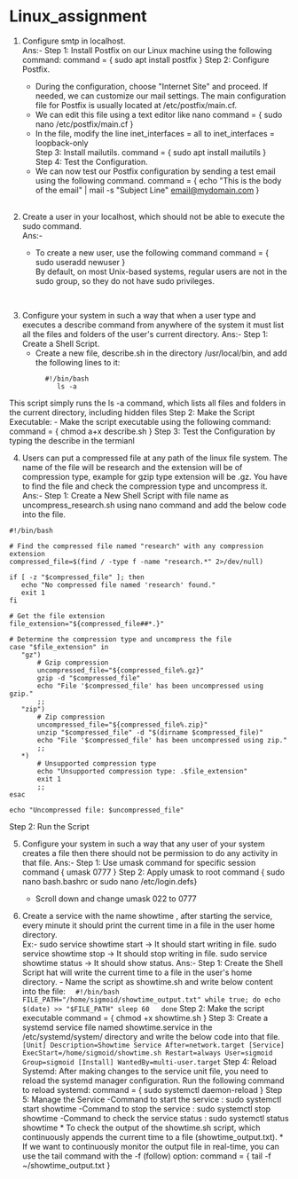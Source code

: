 # Linux_assignment

1)  Configure smtp in localhost.<br>
Ans:-
 Step 1: Install Postfix  on our Linux machine using the following command:
          command = { sudo apt install postfix }
 Step 2: Configure Postfix.
      - During the configuration, choose "Internet Site" and proceed.
        If needed, we can customize our mail settings.
    The main configuration file for Postfix is usually located at /etc/postfix/main.cf.
      - We can edit this file using a text editor like nano 
           command = { sudo nano /etc/postfix/main.cf }
      - In the file, modify the line  inet_interfaces = all to inet_interfaces = loopback-only  
  Step 3: Install mailutils.
           command = { sudo apt install mailutils }      
  Step 4: Test the Configuration.
      - We can now test our Postfix configuration by sending a test email using the following command.
        command = { echo "This is the body of the email" | mail -s "Subject Line" email@mydomain.com }

    <br>    
2)  Create a user in your localhost, which should not be able to execute the sudo command. <br>
Ans:-
      - To create a new user, use the following command
         command = { sudo useradd newuser } <br>
By default, on most Unix-based systems, regular users are not in the sudo group, so they do not have sudo privileges.
<br>

3) Configure your system in such a way that when a user type and executes a describe command from anywhere of the system    it must list all the files and folders of the user's current directory.
Ans:-
 Step 1: Create a Shell Script.
      - Create a new file, describe.sh in the directory /usr/local/bin, and add the following lines to it:
```
         #!/bin/bash
            ls -a
```
   This script simply runs the ls -a command, which lists all files and folders in the current directory,
   including hidden files
 Step 2: Make the Script Executable:
      - Make the script executable using the following command:
         command = { chmod a+x describe.sh }
 Step 3: Test the Configuration by typing the describe in the termianl

4) Users can put a compressed file at any path of the linux file system. The name of the file will be research
   and the      extension will be of compression type, example for gzip type extension will be .gz.
   You have to find the file and check the compression type and uncompress it.
Ans:-
   Step 1: Create a New Shell Script with file name as uncompress_research.sh using nano command and add the below code into the file.
 ```
 #!/bin/bash

# Find the compressed file named "research" with any compression extension
compressed_file=$(find / -type f -name "research.*" 2>/dev/null)

if [ -z "$compressed_file" ]; then
    echo "No compressed file named 'research' found."
    exit 1
fi

# Get the file extension
file_extension="${compressed_file##*.}"

# Determine the compression type and uncompress the file
case "$file_extension" in
    "gz")
        # Gzip compression
        uncompressed_file="${compressed_file%.gz}"
        gzip -d "$compressed_file"
        echo "File '$compressed_file' has been uncompressed using gzip."
        ;;
    "zip")
        # Zip compression
        uncompressed_file="${compressed_file%.zip}"
        unzip "$compressed_file" -d "$(dirname $compressed_file)"
        echo "File '$compressed_file' has been uncompressed using zip."
        ;;
    *)
        # Unsupported compression type
        echo "Unsupported compression type: .$file_extension"
        exit 1
        ;;
esac

echo "Uncompressed file: $uncompressed_file"
```
 Step 2: Run the Script











 5)  Configure your system in such a way that any user of your system creates a file then there should not be permission      to do any activity in that file.
Ans:-
  Step 1: Use umask command for specific session
         command { umask 0777 }
  Step 2: Apply umask to root
         command { sudo nano bash.bashrc  or sudo nano /etc/login.defs}
        - Scroll down and change umask 022 to 0777

 6) Create a service with the name showtime , after starting the service, every minute it should print the current time      in a file in the user home directory.    
    Ex:-
       sudo service showtime start   -> It should start writing in file.
       sudo service showtime stop   -> It should stop writing in file.
       sudo service showtime status -> It should show status.
    Ans:-
       Step 1: Create the Shell Script hat will write the current time to a file in the user's home directory.
               - Name the script as showtime.sh and write below content into the file:
            ```   #!/bin/bash
               FILE_PATH="/home/sigmoid/showtime_output.txt"
               while true; do
               echo $(date) >> "$FILE_PATH"
               sleep 60  
               done ```
       Step 2: Make the script executable
            command = { chmod +x showtime.sh }
       Step 3: Create a systemd service file named showtime.service in the /etc/systemd/system/ directory and write the
               below code into that file.
                ```  [Unit]
                  Description=Showtime Service
                  After=network.target
                  [Service]
                  ExecStart=/home/sigmoid/showtime.sh
                  Restart=always
                  User=sigmoid
                  Group=sigmoid
                  [Install]
                  WantedBy=multi-user.target ```
       Step 4:  Reload Systemd:
                After making changes to the service unit file, you need to reload the systemd manager configuration.                    Run the following command to reload systemd:
                  command = { sudo systemctl daemon-reload }
       Step 5: Manage the Service
               -Command to start the service : sudo systemctl start showtime
               -Command to stop the service  : sudo systemctl stop showtime
               -Command to check the service status : sudo systemctl status showtime
          * To check the output of the showtime.sh script, which continuously appends the current time to a file (showtime_output.txt).
          * If we want to continuously monitor the output file in real-time, you can use the tail command with the -f (follow) option: command = { tail -f ~/showtime_output.txt }
